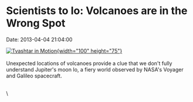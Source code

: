 Scientists to Io: Volcanoes are in the Wrong Spot
=================================================

Date: 2013-04-04 21:04:00

[![Tvashtar in
Motion](http://www.jpl.nasa.gov/images/cassini/20130404/pia09665-th.gif){width="100"
height="75"}](http://www.jpl.nasa.gov/news/news.cfm?release=2013-125&rn=news.xml&rst=3755)\
\
Unexpected locations of volcanoes provide a clue that we don\'t fully
understand Jupiter\'s moon Io, a fiery world observed by NASA\'s Voyager
and Galileo spacecraft.

\
\
